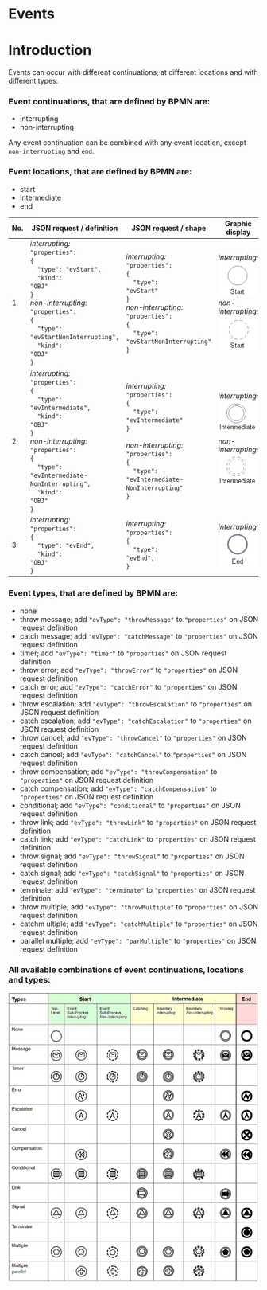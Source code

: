 # Events

# Introduction
Events can occur with different continuations, at different locations and with different types.

### Event continuations, that are defined by BPMN are:
- interrupting
- non-interrupting

Any event continuation can be combined with any event location, except <code>non-interrupting</code> and <code>end</code>.

### Event locations, that are defined by BPMN are:
- start
- intermediate
- end

| No. | JSON&nbsp;request&nbsp;/&nbsp;definition | JSON&nbsp;request&nbsp;/ shape | Graphic display | BPMN definition | BPMN display |
|-----|------------------------------------------|--------------------------------|-----------------|-----------------|--------------|
| 1 | *interrupting:*<br /><code>"properties": {</code><br /><code>&nbsp;&nbsp;"type": "evStart",</code><br /><code>&nbsp;&nbsp;"kind": "OBJ"</code><br /><code>}</code><br />*non-interrupting:*<br /><code>"properties": {</code><br /><code>&nbsp;&nbsp;"type": "evStartNonInterrupting",</code><br /><code>&nbsp;&nbsp;"kind": "OBJ"</code><br /><code>} </code> | *interrupting:*<br /><code>"properties": {</code><br /><code>&nbsp;&nbsp;"type": "evStart"</code><br /><code>}</code><br />*non-interrupting:*<br /><code>"properties": {</code><br /><code>&nbsp;&nbsp;"type": "evStartNonInterrupting"</code><br /><code>}</code> | *interrupting:*<br />![GRAPHIC-eventStart](media/GRAPHIC-eventStart.png)<br />*non-interrupting:*<br />![GRAPHIC-eventStartNonInterrupting](media/GRAPHIC-eventStartNonInterrupting.png) | *interrupting:*<br />&lt;startEvent&gt;...&lt;/startEvent&gt;<br /><br />*non-interrupting:*<br />&lt;startEvent isInterrupting="false"&gt; ... &lt;/startEvent&gt; | *interrupting:*<br />![GRAPHIC-eventStart](media/BPMN-eventStart.png)<br />*non-interrupting:*<br />![BPMN-eventStartNonInterrupting](media/BPMN-eventStartNonInterrupting.png) |
| 2 | *interrupting:*<br /><code>"properties": {</code><br /><code>&nbsp;&nbsp;"type": "evIntermediate",</code><br /><code>&nbsp;&nbsp;"kind": "OBJ"</code><br /><code>}</code><br />*non-interrupting:*<br /><code>"properties": {</code><br /><code>&nbsp;&nbsp;"type": "evIntermediate</code>-<br /><code>NonInterrupting",</code><br /><code>&nbsp;&nbsp;"kind": "OBJ"</code><br /><code>}</code> | *interrupting:*<br /><code>"properties": {</code><br /><code>&nbsp;&nbsp;"type": "evIntermediate"</code><br /><code>}</code><br /><br />*non-interrupting:*<br /><code>"properties": {</code><br /><code>&nbsp;&nbsp;"type": "evIntermediate</code>-<br /><code>NonInterrupting"</code><br /><code>}</code> | *interrupting:*<br />![GRAPHIC-eventIntermediate](media/GRAPHIC-eventIntermediate.png)<br />*non-interrupting:*<br />![GRAPHIC-eventIntermediateNonInterrupting](media/GRAPHIC-eventIntermediateNonInterrupting.png) | *interrupting:*<br />&lt;intermediateThrowEvent&gt; ... &lt;/intermediateThrowEvent&gt;<br /><br />*non-interrupting:*<br />&lt;intermediateThrowEvent isInterrupting="false"&gt; ... &lt;/intermediateThrowEvent&gt; | *interrupting:*<br />![BPMN-eventIntermediate](media/BPMN-eventIntermediate.png)<br />*non-interrupting:*<br />![BPMN-eventIntermediateNonInterrupting](media/BPMN-eventIntermediateNonInterrupting.png) |
| 3 | *interrupting:*<br /><code>"properties": {</code><br /><code>&nbsp;&nbsp;"type": "evEnd",</code><br /><code>&nbsp;&nbsp;"kind": "OBJ"</code><br /><code>}</code> | *interrupting:*<br /><code>"properties": {</code><br /><code>&nbsp;&nbsp;"type": "evEnd",</code><br /><code>}</code><br /> | *interrupting:*<br />![GRAPHIC-eventEnd](media/GRAPHIC-eventEnd.png) | *interrupting:*<br />&lt;endEvent&gt; ... &lt;/endEvent&gt; | *interrupting:*<br />![BPMN-eventEnd](media/BPMN-eventEnd.png) |

### Event types, that are defined by BPMN are:
- none
- throw message;         add <code>"evType": "throwMessage"</code> to <code>"properties"</code> on JSON request definition
- catch message;         add <code>"evType": "catchMessage"</code> to <code>"properties"</code> on JSON request definition
- timer;                 add <code>"evType": "timer"</code> to <code>"properties"</code> on JSON request definition
- throw error;           add <code>"evType": "throwError"</code> to <code>"properties"</code> on JSON request definition
- catch error;           add <code>"evType": "catchError"</code> to <code>"properties"</code> on JSON request definition
- throw escalation;      add <code>"evType": "throwEscalation"</code> to <code>"properties"</code> on JSON request definition
- catch escalation;      add <code>"evType": "catchEscalation"</code> to <code>"properties"</code> on JSON request definition
- throw cancel;          add <code>"evType": "throwCancel"</code> to <code>"properties"</code> on JSON request definition
- catch cancel;          add <code>"evType": "catchCancel"</code> to <code>"properties"</code> on JSON request definition
- throw compensation;    add <code>"evType": "throwCompensation"</code> to <code>"properties"</code> on JSON request definition
- catch compensation;    add <code>"evType": "catchCompensation"</code> to <code>"properties"</code> on JSON request definition
- conditional;           add <code>"evType": "conditional"</code> to <code>"properties"</code> on JSON request definition
- throw link;            add <code>"evType": "throwLink"</code> to <code>"properties"</code> on JSON request definition
- catch link;            add <code>"evType": "catchLink"</code> to <code>"properties"</code> on JSON request definition
- throw signal;          add <code>"evType": "throwSignal"</code> to <code>"properties"</code> on JSON request definition
- catch signal;          add <code>"evType": "catchSignal"</code> to <code>"properties"</code> on JSON request definition
- terminate;             add <code>"evType": "terminate"</code> to <code>"properties"</code> on JSON request definition
- throw multiple;        add <code>"evType": "throwMultiple"</code> to <code>"properties"</code> on JSON request definition
- catchm ultiple;        add <code>"evType": "catchMultiple"</code> to <code>"properties"</code> on JSON request definition
- parallel multiple;     add <code>"evType": "parMultiple"</code> to <code>"properties"</code> on JSON request definition

### All available combinations of event continuations, locations and types:
![BPMN-eventCombinations](media/BPMN-eventCombinations.png)
